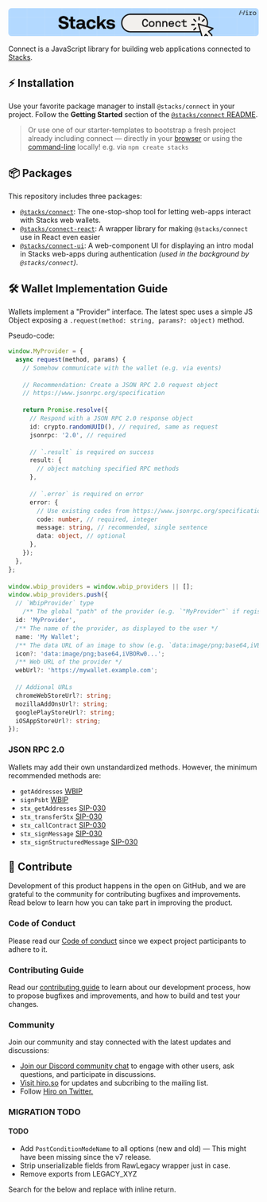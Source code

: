 <div align="center">
  <img src="/.github/img/banner.svg" alt="Stacks Connect">
</div>

Connect is a JavaScript library for building web applications connected to [Stacks](https://stacks.co).

## ⚡️ Installation

Use your favorite package manager to install `@stacks/connect` in your project.
Follow the **Getting Started** section of the [`@stacks/connect` README](https://github.com/hirosystems/connect/tree/main/packages/connect).

> Or use one of our starter-templates to bootstrap a fresh project already including connect — directly in your [browser](https://docs.hiro.so/stacksjs-starters) or using the [command-line](https://github.com/hirosystems/stacks.js-starters) locally!
> e.g. via `npm create stacks`

## 📦 Packages

This repository includes three packages:

- [`@stacks/connect`](./packages/connect): The one-stop-shop tool for letting web-apps interact with Stacks web wallets.
- [`@stacks/connect-react`](./packages/connect-react): A wrapper library for making `@stacks/connect` use in React even easier
- [`@stacks/connect-ui`](./packages/connect-ui): A web-component UI for displaying an intro modal in Stacks web-apps during authentication _(used in the background by `@stacks/connect`)_.

## 🛠️ Wallet Implementation Guide

Wallets implement a "Provider" interface.
The latest spec uses a simple JS Object exposing a `.request(method: string, params?: object)` method.

Pseudo-code:

```ts
window.MyProvider = {
  async request(method, params) {
    // Somehow communicate with the wallet (e.g. via events)

    // Recommendation: Create a JSON RPC 2.0 request object
    // https://www.jsonrpc.org/specification

    return Promise.resolve({
      // Respond with a JSON RPC 2.0 response object
      id: crypto.randomUUID(), // required, same as request
      jsonrpc: '2.0', // required

      // `.result` is required on success
      result: {
        // object matching specified RPC methods
      },

      // `.error` is required on error
      error: {
        // Use existing codes from https://www.jsonrpc.org/specification#error_object
        code: number, // required, integer
        message: string, // recommended, single sentence
        data: object, // optional
      },
    });
  },
};

window.wbip_providers = window.wbip_providers || [];
window.wbip_providers.push({
  // `WbipProvider` type
    /** The global "path" of the provider (e.g. `"MyProvider"` if registered at `window.MyProvider`) */
  id: 'MyProvider',
  /** The name of the provider, as displayed to the user */
  name: 'My Wallet';
  /** The data URL of an image to show (e.g. `data:image/png;base64,iVBORw0...`) @see https://developer.mozilla.org/en-US/docs/Web/HTTP/Basics_of_HTTP/Data_URLs */
  icon?: 'data:image/png;base64,iVBORw0...';
  /** Web URL of the provider */
  webUrl?: 'https://mywallet.example.com';

  // Addional URLs
  chromeWebStoreUrl?: string;
  mozillaAddOnsUrl?: string;
  googlePlayStoreUrl?: string;
  iOSAppStoreUrl?: string;
});
```

### JSON RPC 2.0

Wallets may add their own unstandardized methods.
However, the minimum recommended methods are:

- `getAddresses` [WBIP](https://wbips.netlify.app/request_api/getAddresses)
- `signPsbt` [WBIP](https://wbips.netlify.app/request_api/signPsbt)
- `stx_getAddresses` [SIP-030](https://github.com/janniks/sips/blob/main/sips/sip-030/sip-030-wallet-interface.md)
- `stx_transferStx` [SIP-030](https://github.com/janniks/sips/blob/main/sips/sip-030/sip-030-wallet-interface.md)
- `stx_callContract` [SIP-030](https://github.com/janniks/sips/blob/main/sips/sip-030/sip-030-wallet-interface.md)
- `stx_signMessage` [SIP-030](https://github.com/janniks/sips/blob/main/sips/sip-030/sip-030-wallet-interface.md)
- `stx_signStructuredMessage` [SIP-030](https://github.com/janniks/sips/blob/main/sips/sip-030/sip-030-wallet-interface.md)

## 🎁 Contribute

Development of this product happens in the open on GitHub, and we are grateful to the community for contributing bugfixes and improvements. Read below to learn how you can take part in improving the product.

### Code of Conduct

Please read our [Code of conduct](https://github.com/hirosystems/connect/blob/main/CODE_OF_CONDUCT.md) since we expect project participants to adhere to it.

### Contributing Guide

Read our [contributing guide](https://github.com/hirosystems/connect/blob/main/.github/CONTRIBUTING.md) to learn about our development process, how to propose bugfixes and improvements, and how to build and test your changes.

### Community

Join our community and stay connected with the latest updates and discussions:

- [Join our Discord community chat](https://stacks.chat/) to engage with other users, ask questions, and participate in discussions.
- [Visit hiro.so](https://www.hiro.so/) for updates and subcribing to the mailing list.
- Follow [Hiro on Twitter.](https://twitter.com/hirosystems)

### MIGRATION TODO

#### TODO

- Add `PostConditionModeName` to all options (new and old) — This might have been missing since the v7 release.
- Strip unserializable fields from RawLegacy wrapper just in case.
- Remove exports from LEGACY_XYZ

Search for the below and replace with inline return.
